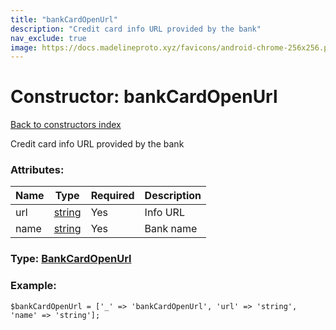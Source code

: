 ```yaml
---
title: "bankCardOpenUrl"
description: "Credit card info URL provided by the bank"
nav_exclude: true
image: https://docs.madelineproto.xyz/favicons/android-chrome-256x256.png
---
```

# Constructor: bankCardOpenUrl  
[Back to constructors index](/API_docs/constructors/index.html)



Credit card info URL provided by the bank

### Attributes:

| Name     |    Type       | Required | Description |
|----------|---------------|----------|-------------|
|url|[string](/API_docs/types/string.html) | Yes|Info URL|
|name|[string](/API_docs/types/string.html) | Yes|Bank name|



### Type: [BankCardOpenUrl](/API_docs/types/BankCardOpenUrl.html)


### Example:

```
$bankCardOpenUrl = ['_' => 'bankCardOpenUrl', 'url' => 'string', 'name' => 'string'];
```  
